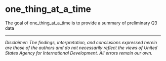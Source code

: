 
# one_thing_at_a_time

<!-- badges: start -->
<!-- badges: end -->

The goal of one_thing_at_a_time is to provide a summary of preliminary Q3 data

---

*Disclaimer: The findings, interpretation, and conclusions expressed herein are those of the authors and do not necessarily reflect the views of United States Agency for International Development. All errors remain our own.*